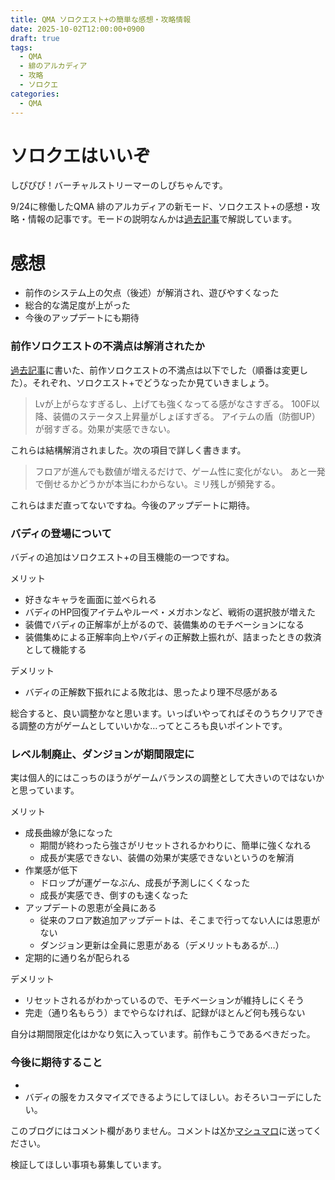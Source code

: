 ```yaml
---
title: QMA ソロクエスト+の簡単な感想・攻略情報
date: 2025-10-02T12:00:00+0900
draft: true
tags:
  - QMA
  - 緋のアルカディア
  - 攻略
  - ソロクエ
categories:
  - QMA
---
```

# ソロクエはいいぞ

しぴぴぴ！バーチャルストリーマーのしぴちゃんです。

9/24に稼働したQMA 緋のアルカディアの新モード、ソロクエスト+の感想・攻略・情報の記事です。モードの説明なんかは[過去記事](https://blog.cppp-cpchan.org/posts/qma/qma-%E7%B7%8B%E3%81%AE%E3%82%A2%E3%83%AB%E3%82%AB%E3%83%87%E3%82%A3%E3%82%A2-%E6%96%B0%E4%BD%9C%E3%83%97%E3%83%AC%E3%83%BC%E9%85%8D%E4%BF%A1%E3%81%AE%E9%9B%91%E8%A8%98/)で解説しています。

# 感想

* 前作のシステム上の欠点（後述）が解消され、遊びやすくなった
* 総合的な満足度が上がった
* 今後のアップデートにも期待

### 前作ソロクエストの不満点は解消されたか

[過去記事](https://blog.cppp-cpchan.org/posts/qma/qma-%E9%BB%84%E9%87%91%E3%81%AE%E9%81%93%E6%A8%99%E3%81%AE%E6%9C%80%E7%B5%82%E7%9B%A4%E3%81%8B%E3%82%89%E6%96%B0%E4%BD%9C%E7%A8%BC%E5%83%8D%E3%81%BE%E3%81%A7/)に書いた、前作ソロクエストの不満点は以下でした（順番は変更した）。それぞれ、ソロクエスト+でどうなったか見ていきましょう。

> Lvが上がらなすぎるし、上げても強くなってる感がなさすぎる。
> 100F以降、装備のステータス上昇量がしょぼすぎる。
> アイテムの盾（防御UP）が弱すぎる。効果が実感できない。

これらは結構解消されました。次の項目で詳しく書きます。

> フロアが進んでも数値が増えるだけで、ゲーム性に変化がない。
> あと一発で倒せるかどうかが本当にわからない。ミリ残しが頻発する。

これらはまだ直ってないですね。今後のアップデートに期待。

### バディの登場について

バディの追加はソロクエスト+の目玉機能の一つですね。

メリット
* 好きなキャラを画面に並べられる
* バディのHP回復アイテムやルーペ・メガホンなど、戦術の選択肢が増えた
* 装備でバディの正解率が上がるので、装備集めのモチベーションになる
* 装備集めによる正解率向上やバディの正解数上振れが、詰まったときの救済として機能する

デメリット
* バディの正解数下振れによる敗北は、思ったより理不尽感がある

総合すると、良い調整かなと思います。いっぱいやってればそのうちクリアできる調整の方がゲームとしていいかな…ってところも良いポイントです。

### レベル制廃止、ダンジョンが期間限定に

実は個人的にはこっちのほうがゲームバランスの調整として大きいのではないかと思っています。

メリット
* 成長曲線が急になった
	* 期間が終わったら強さがリセットされるかわりに、簡単に強くなれる
	* 成長が実感できない、装備の効果が実感できないというのを解消
* 作業感が低下
	* ドロップが運ゲーなぶん、成長が予測しにくくなった
	* 成長が実感でき、倒すのも速くなった
* アップデートの恩恵が全員にある
	* 従来のフロア数追加アップデートは、そこまで行ってない人には恩恵がない
	* ダンジョン更新は全員に恩恵がある（デメリットもあるが…）
* 定期的に通り名が配られる

デメリット
* リセットされるがわかっているので、モチベーションが維持しにくそう
* 完走（通り名もらう）までやらなければ、記録がほとんど何も残らない

自分は期間限定化はかなり気に入っています。前作もこうであるべきだった。

### 今後に期待すること

* 
* バディの服をカスタマイズできるようにしてほしい。おそろいコーデにしたい。




このブログにはコメント欄がありません。コメントは[X](https://x.com/CPPP_CPchan)か[マシュマロ](https://marshmallow-qa.com/qeesq0ftfry6tne)に送ってください。

検証してほしい事項も募集しています。